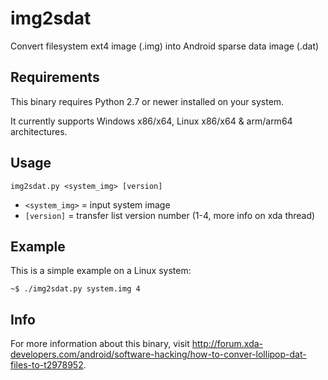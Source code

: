 # img2sdat
Convert filesystem ext4 image (.img) into Android sparse data image (.dat)



## Requirements
This binary requires Python 2.7 or newer installed on your system.

It currently supports Windows x86/x64, Linux x86/x64 & arm/arm64 architectures.



## Usage
```
img2sdat.py <system_img> [version]
```
- `<system_img>` = input system image
- `[version]` = transfer list version number (1-4, more info on xda thread)



## Example
This is a simple example on a Linux system: 
```
~$ ./img2sdat.py system.img 4
```



## Info
For more information about this binary, visit http://forum.xda-developers.com/android/software-hacking/how-to-conver-lollipop-dat-files-to-t2978952.
